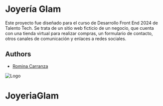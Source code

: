 
# Joyería Glam

Este proyecto fue diseñado para el curso de Desarrollo Front End 2024 de Talento Tech. 
Se trata de un sitio web ficticio de un negocio, que cuenta con una tienda virtual para realizar compras, un formulario de contacto, otros canales de comunicación y enlaces a redes sociales.




## Authors

- [Romina Carranza](https://github.com/RominaCarranzaDev)


![Logo](https://github.com/RominaCarranzaDev/JoyeriaGlam/images/logo.png)

# JoyeriaGlam
